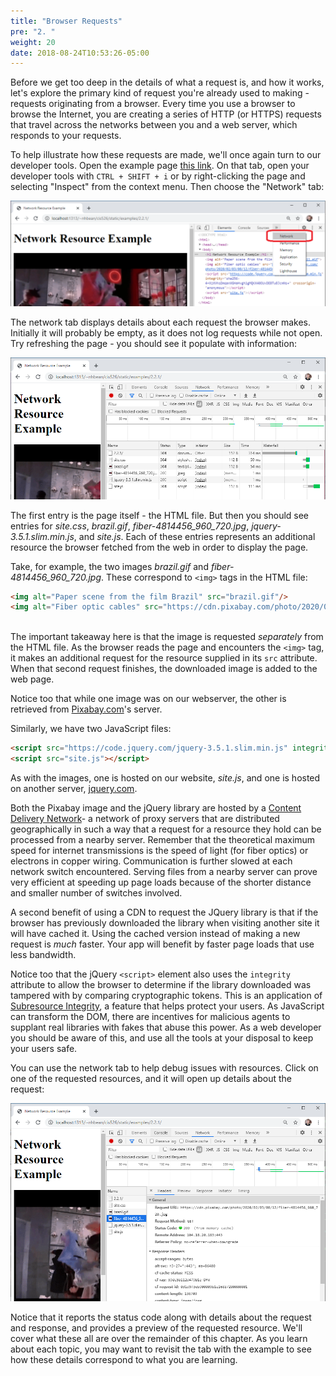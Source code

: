 ```yaml
---
title: "Browser Requests"
pre: "2. "
weight: 20
date: 2018-08-24T10:53:26-05:00
---
```


Before we get too deep in the details of what a request is, and how it works, let's explore the primary kind of request you're already used to making - requests originating from a browser.  Every time you use a browser to browse the Internet, you are creating a series of HTTP (or HTTPS) requests that travel across the networks between you and a web server, which responds to your requests.

To help illustrate how these requests are made, we'll once again turn to our developer tools.  Open the example page <a href='../../examples/2.2.1/index.html' target='_blank'>this link</a>.  On that tab, open your developer tools with `CTRL + SHIFT + i` or by right-clicking the page and selecting "Inspect" from the context menu.  Then choose the "Network" tab:

![Selecting the network tab in the developer tools](/images/2.2.1.png)

The network tab displays details about each request the browser makes.  Initially it will probably be empty, as it does not log requests while not open.  Try refreshing the page - you should see it populate with information:

![The populated network tab](/images/2.2.2.png)

The first entry is the page itself - the HTML file.  But then you should see entries for _site.css_, _brazil.gif_, *fiber-4814456_960_720.jpg*, _jquery-3.5.1.slim.min.js_, and _site.js_.  Each of these entries represents an additional resource the browser fetched from the web in order to display the page.

Take, for example, the two images _brazil.gif_ and *fiber-4814456_960_720.jpg*.  These correspond to `<img>` tags in the HTML file:

```html
<img alt="Paper scene from the film Brazil" src="brazil.gif"/>
<img alt="Fiber optic cables" src="https://cdn.pixabay.com/photo/2020/02/03/00/12/fiber-4814456_960_720.jpg"/>
        
```

The important takeaway here is that the image is requested _separately_ from the HTML file.  As the browser reads the page and encounters the `<img>` tag, it makes an additional request for the resource supplied in its `src` attribute.  When that second request finishes, the downloaded image is added to the web page.

Notice too that while one image was on our webserver, the other is retrieved from [Pixabay.com](https://pixabay.com)'s server.  

Similarly, we have two JavaScript files:

```html
<script src="https://code.jquery.com/jquery-3.5.1.slim.min.js" integrity="sha256-4+XzXVhsDmqanXGHaHvgh1gMQKX40OUvDEBTu8JcmNs=" crossorigin="anonymous"></script>
<script src="site.js"></script>
```

As with the images, one is hosted on our website, _site.js_, and one is hosted on another server, [jquery.com](https://code.jquery.com/jquery-3.5.1.slim.min.js).  

Both the Pixabay image and the jQuery library are hosted by a [Content Delivery Network](https://en.wikipedia.org/wiki/Content_delivery_network)- a network of proxy servers that are distributed geographically in such a way that a request for a resource they hold can be processed from a nearby server.  Remember that the theoretical maximum speed for internet transmissions is the speed of light (for fiber optics) or electrons in copper wiring. Communication is further slowed at each network switch encountered.  Serving files from a nearby server can prove very efficient at speeding up page loads because of the shorter distance and smaller number of switches involved.

A second benefit of using a CDN to request the JQuery library is that if the browser has previously downloaded the library when visiting another site it will have cached it.  Using the cached version instead of making a new request is _much_ faster.  Your app will benefit by faster page loads that use less bandwidth.

Notice too that the jQuery `<script>` element also uses the `integrity` attribute to allow the browser to determine if the library downloaded was tampered with by comparing cryptographic tokens.  This is an application of [Subresource Integrity](https://developer.mozilla.org/en-US/docs/Web/Security/Subresource_Integrity), a feature that helps protect your users.  As JavaScript can transform the DOM, there are incentives for malicious agents to supplant real libraries with fakes that abuse this power. As a web developer you should be aware of this, and use all the tools at your disposal to keep your users safe.

You can use the network tab to help debug issues with resources.  Click on one of the requested resources, and it will open up details about the request:

![Request details in the Network Tab](/images/2.2.3.png)

Notice that it reports the status code along with details about the request and response, and provides a preview of the requested resource.  We'll cover what these all are over the remainder of this chapter.  As you learn about each topic, you may want to revisit the tab with the example to see how these details correspond to what you are learning.